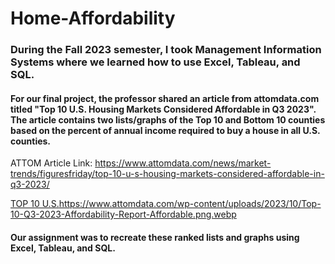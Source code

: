 # Home-Affordability
### During the Fall 2023 semester, I took Management Information Systems where we learned how to use Excel, Tableau, and SQL.
#### For our final project, the professor shared an article from attomdata.com titled "Top 10 U.S. Housing Markets Considered Affordable in Q3 2023". The article contains two lists/graphs of the Top 10 and Bottom 10 counties based on the percent of annual income required to buy a house in all U.S. counties. 

ATTOM Article Link: https://www.attomdata.com/news/market-trends/figuresfriday/top-10-u-s-housing-markets-considered-affordable-in-q3-2023/

[TOP 10 U.S.](https://www.attomdata.com/wp-content/uploads/2023/10/Top-10-Q3-2023-Affordability-Report-Affordable.png.webp)https://www.attomdata.com/wp-content/uploads/2023/10/Top-10-Q3-2023-Affordability-Report-Affordable.png.webp

#### Our assignment was to recreate these ranked lists and graphs using Excel, Tableau, and SQL.
